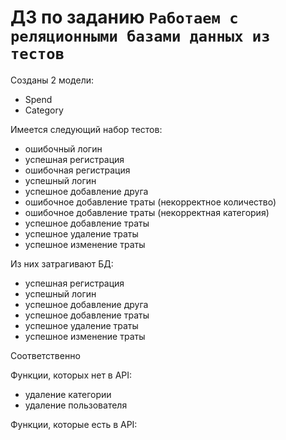 # ДЗ по заданию `Работаем с реляционными базами данных из тестов`

Созданы 2 модели:

- Spend
- Category

Имеется следующий набор тестов:

- ошибочный логин
- успешная регистрация
- ошибочная регистрация
- успешный логин
- успешное добавление друга
- ошибочное добавление траты (некорректное количество)
- ошибочное добавление траты (некорректная категория)
- успешное добавление траты
- успешное удаление траты
- успешное изменение траты

Из них затрагивают БД:

- успешная регистрация
- успешный логин
- успешное добавление друга
- успешное добавление траты
- успешное удаление траты
- успешное изменение траты

Соответственно

Функции, которых нет в API:

- удаление категории
- удаление пользователя

Функции, которые есть в API:

